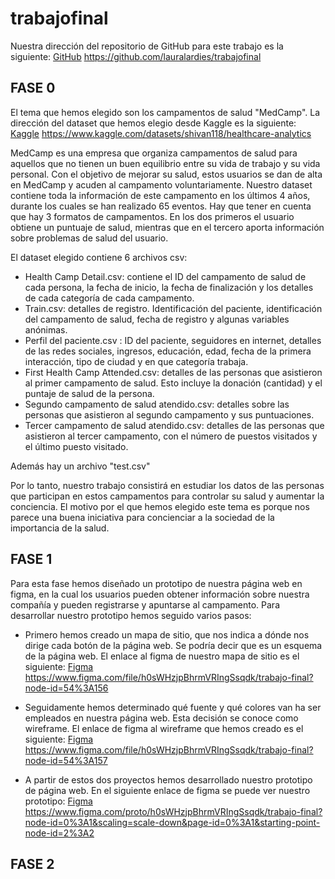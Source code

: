# trabajofinal

Nuestra dirección del repositorio de GitHub para este trabajo es la siguiente: [GitHub](https://github.com/lauralardies/trabajofinal)
https://github.com/lauralardies/trabajofinal

## FASE 0
El tema que hemos elegido son los campamentos de salud "MedCamp". La dirección del dataset que hemos elegio desde Kaggle es la siguiente: [Kaggle](https://www.kaggle.com/datasets/shivan118/healthcare-analytics)
https://www.kaggle.com/datasets/shivan118/healthcare-analytics

MedCamp es una empresa que organiza campamentos de salud para aquellos que no tienen un buen equilibrio entre su vida de trabajo y su vida personal. Con el objetivo de mejorar su salud, estos usuarios se dan de alta en MedCamp y acuden al campamento voluntariamente. Nuestro dataset contiene toda la información de este campamento en los últimos 4 años, durante los cuales se han realizado 65 eventos. Hay que tener en cuenta que hay 3 formatos de campamentos. En los dos primeros el usuario obtiene un puntuaje de salud, mientras que en el tercero aporta información sobre problemas de salud del usuario.

El dataset elegido contiene 6 archivos csv:
- Health Camp Detail.csv: contiene el ID del campamento de salud de cada persona, la fecha de inicio, la fecha de finalización y los detalles de cada categoría de cada campamento.
- Train.csv: detalles de registro. Identificación del paciente, identificación del campamento de salud, fecha de registro y algunas variables anónimas.
- Perfil del paciente.csv : ID del paciente, seguidores en internet, detalles de las redes sociales, ingresos, educación, edad, fecha de la primera interacción, tipo de ciudad y en que categoría trabaja.
- First Health Camp Attended.csv: detalles de las personas que asistieron al primer campamento de salud. Esto incluye la donación (cantidad) y el puntaje de salud de la persona.
- Segundo campamento de salud atendido.csv: detalles sobre las personas que asistieron al segundo campamento y sus puntuaciones.
- Tercer campamento de salud atendido.csv: detalles de las personas que asistieron al tercer campamento, con el número de puestos visitados y el último puesto visitado.

Además hay un archivo "test.csv"

Por lo tanto, nuestro trabajo consistirá en estudiar los datos de las personas que participan en estos campamentos para controlar su salud y aumentar la conciencia.
El motivo por el que hemos elegido este tema es porque nos parece una buena iniciativa para concienciar a la sociedad de la importancia de la salud.

## FASE 1
Para esta fase hemos diseñado un prototipo de nuestra página web en figma, en la cual los usuarios pueden obtener información sobre nuestra compañía y pueden registrarse y apuntarse al campamento. Para desarrollar nuestro prototipo hemos seguido varios pasos:

- Primero hemos creado un mapa de sitio, que nos indica a dónde nos dirige cada botón de la página web. Se podría decir que es un esquema de la página web. El enlace al figma de nuestro mapa de sitio es el siguiente: 
[Figma](https://www.figma.com/file/h0sWHzjpBhrmVRIngSsqdk/trabajo-final?node-id=54%3A156)
https://www.figma.com/file/h0sWHzjpBhrmVRIngSsqdk/trabajo-final?node-id=54%3A156

- Seguidamente hemos determinado qué fuente y qué colores van ha ser empleados en nuestra página web. Esta decisión se conoce como wireframe. El enlace de figma al wireframe que hemos creado es el siguiente: 
[Figma](https://www.figma.com/file/h0sWHzjpBhrmVRIngSsqdk/trabajo-final?node-id=54%3A157)
https://www.figma.com/file/h0sWHzjpBhrmVRIngSsqdk/trabajo-final?node-id=54%3A157

- A partir de estos dos proyectos hemos desarrollado nuestro prototipo de página web. En el siguiente enlace de figma se puede ver nuestro prototipo: 
[Figma](https://www.figma.com/proto/h0sWHzjpBhrmVRIngSsqdk/trabajo-final?node-id=0%3A1&scaling=scale-down&page-id=0%3A1&starting-point-node-id=2%3A2)
https://www.figma.com/proto/h0sWHzjpBhrmVRIngSsqdk/trabajo-final?node-id=0%3A1&scaling=scale-down&page-id=0%3A1&starting-point-node-id=2%3A2

## FASE 2
